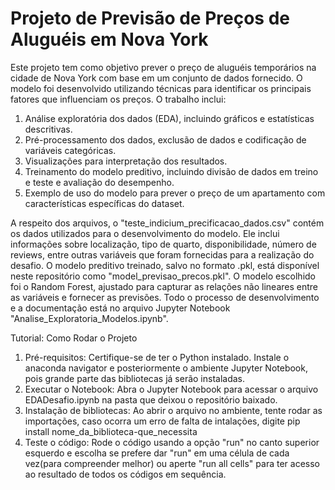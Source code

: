 # Projeto de Previsão de Preços de Aluguéis em Nova York
Este projeto tem como objetivo prever o preço de aluguéis temporários na cidade de Nova York com base em um conjunto de dados fornecido. O modelo foi desenvolvido utilizando técnicas para identificar os principais fatores que influenciam os preços. O trabalho inclui:

1. Análise exploratória dos dados (EDA), incluindo gráficos e estatísticas descritivas.
2. Pré-processamento dos dados, exclusão de dados e codificação de variáveis categóricas.
3. Visualizações para interpretação dos resultados.
4. Treinamento do modelo preditivo, incluindo divisão de dados em treino e teste e avaliação do desempenho.
5. Exemplo de uso do modelo para prever o preço de um apartamento com características específicas do dataset.

A respeito dos arquivos, o "teste_indicium_precificacao_dados.csv" contém os dados utilizados para o desenvolvimento do modelo. Ele inclui informações sobre localização, tipo de quarto, disponibilidade, número de reviews, entre outras variáveis que foram fornecidas para a realização do desafio. O modelo preditivo treinado, salvo no formato .pkl, está disponível neste repositório como "model_previsao_precos.pkl".
O modelo escolhido foi o Random Forest, ajustado para capturar as relações não lineares entre as variáveis e fornecer as previsões.
Todo o processo de desenvolvimento e a documentação está no arquivo Jupyter Notebook "Analise_Exploratoria_Modelos.ipynb".

Tutorial: Como Rodar o Projeto

1. Pré-requisitos:
Certifique-se de ter o Python instalado.
Instale o anaconda navigator e posteriormente o ambiente Jupyter Notebook, pois grande parte das bibliotecas já serão instaladas.
2. Executar o Notebook:
Abra o Jupyter Notebook para acessar o arquivo EDADesafio.ipynb na pasta que deixou o repositório baixado.
3. Instalação de bibliotecas:
Ao abrir o arquivo no ambiente, tente rodar as importações, caso ocorra um erro de falta de intalações, digite pip install nome_da_biblioteca-que_necessita
4. Teste o código:
Rode o código usando a opção "run" no canto superior esquerdo e escolha se prefere dar "run" em uma célula de cada vez(para compreender melhor) ou aperte "run all cells" para ter acesso ao resultado de todos os códigos em sequência.
